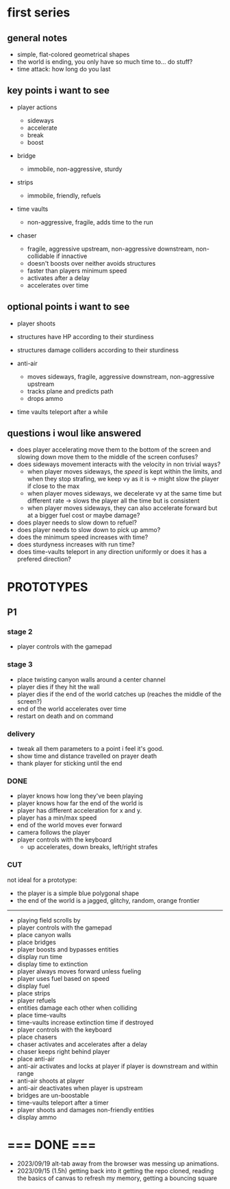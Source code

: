 # first series

## general notes

* simple, flat-colored geometrical shapes
* the world is ending, you only have so much time to... do stuff?
* time attack: how long do you last

## key points i want to see

* player actions
  * sideways
  * accelerate
  * break
  * boost

* bridge
  * immobile, non-aggressive, sturdy

* strips
  * immobile, friendly, refuels

* time vaults
  * non-aggressive, fragile, adds time to the run

* chaser
  * fragile, aggressive upstream, non-aggressive downstream, non-collidable if innactive
  * doesn't boosts over neither avoids structures 
  * faster than players minimum speed
  * activates after a delay
  * accelerates over time

## optional points i want to see

* player shoots 
* structures have HP according to their sturdiness
* structures damage colliders according to their sturdiness

* anti-air
  * moves sideways, fragile, aggressive downstream, non-aggressive upstream
  * tracks plane and predicts path
  * drops ammo

* time vaults teleport after a while

## questions i woul like answered

* does player accelerating move them to the bottom of the screen and slowing down move them to the middle of the screen confuses?
* does sideways movement interacts with the velocity in non trivial ways?
  * when player moves sideways, the *speed* is kept within the limits, and when they stop strafing, we keep vy as it is -> might slow the player if close to the max
  * when player moves sideways, we decelerate vy at the same time but different rate -> slows the player all the time but is consistent
  * when player moves sideways, they can also accelerate forward but at a bigger fuel cost or maybe damage? 
* does player needs to slow down to refuel?
* does player needs to slow down to pick up ammo?
* does the minimum speed increases with time?
* does sturdyness increases with run time?
* does time-vaults teleport in any direction uniformly or does it has a prefered direction?

# PROTOTYPES

## P1

### stage 2

* player controls with the gamepad

### stage 3

* place twisting canyon walls around a center channel
* player dies if they hit the wall
* player dies if the end of the world catches up (reaches the middle of the screen?)
* end of the world accelerates over time
* restart on death and on command

### delivery
* tweak all them parameters to a point i feel it's good.
* show time and distance travelled on prayer death
* thank player for sticking until the end

### DONE
* player knows how long they've been playing
* player knows how far the end of the world is
* player has different acceleration for x and y.
* player has a min/max speed
* end of the world moves ever forward
* camera follows the player
* player controls with the keyboard
  * up accelerates, down breaks, left/right strafes

### CUT

not ideal for a prototype:
* the player is a simple blue polygonal shape
* the end of the world is a jagged, glitchy, random, orange frontier


----

* playing field scrolls by
* player controls with the gamepad
* place canyon walls
* place bridges
* player boosts and bypasses entities
* display run time
* display time to extinction
* player always moves forward unless fueling
* player uses fuel based on speed
* display fuel
* place strips
* player refuels
* entities damage each other when colliding
* place time-vaults
* time-vaults increase extinction time if destroyed
* player controls with the keyboard
* place chasers
* chaser activates and accelerates after a delay
* chaser keeps right behind player
* place anti-air
* anti-air activates and locks at player if player is downstream and within range
* anti-air shoots at player
* anti-air deactivates when player is upstream
* bridges are un-boostable
* time-vaults teleport after a timer
* player shoots and damages non-friendly entities
* display ammo

# === DONE ===

* 2023/09/19 alt-tab away from the browser was messing up animations.
* 2023/09/15 (1.5h) getting back into it
  getting the repo cloned, reading the basics of canvas to refresh my memory, getting a bouncing square
